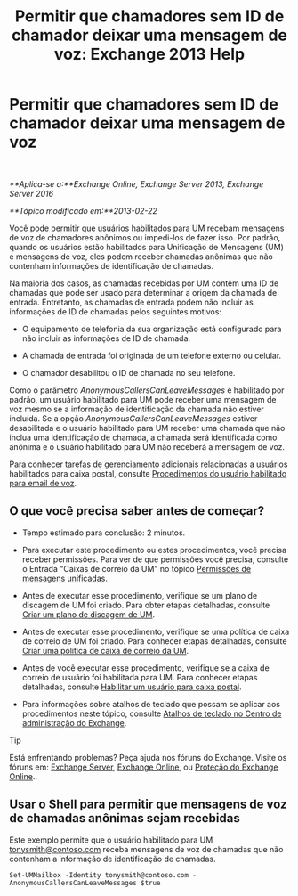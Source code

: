 ﻿---
title: 'Permitir que chamadores sem ID de chamador deixar uma mensagem de voz: Exchange 2013 Help'
TOCTitle: Permitir que chamadores sem ID de chamador deixar uma mensagem de voz
ms:assetid: 51367d98-e17c-4bcf-8b14-208bd1ac3af0
ms:mtpsurl: https://technet.microsoft.com/pt-br/library/Bb232040(v=EXCHG.150)
ms:contentKeyID: 50485577
ms.date: 05/22/2018
mtps_version: v=EXCHG.150
ms.translationtype: MT
---

# Permitir que chamadores sem ID de chamador deixar uma mensagem de voz

 

_**Aplica-se a:**Exchange Online, Exchange Server 2013, Exchange Server 2016_

_**Tópico modificado em:**2013-02-22_

Você pode permitir que usuários habilitados para UM recebam mensagens de voz de chamadores anônimos ou impedi-los de fazer isso. Por padrão, quando os usuários estão habilitados para Unificação de Mensagens (UM) e mensagens de voz, eles podem receber chamadas anônimas que não contenham informações de identificação de chamadas.

Na maioria dos casos, as chamadas recebidas por UM contêm uma ID de chamadas que pode ser usado para determinar a origem da chamada de entrada. Entretanto, as chamadas de entrada podem não incluir as informações de ID de chamadas pelos seguintes motivos:

  - O equipamento de telefonia da sua organização está configurado para não incluir as informações de ID de chamada.

  - A chamada de entrada foi originada de um telefone externo ou celular.

  - O chamador desabilitou o ID de chamada no seu telefone.

Como o parâmetro *AnonymousCallersCanLeaveMessages* é habilitado por padrão, um usuário habilitado para UM pode receber uma mensagem de voz mesmo se a informação de identificação da chamada não estiver incluída. Se a opção *AnonymousCallersCanLeaveMessages* estiver desabilitada e o usuário habilitado para UM receber uma chamada que não inclua uma identificação de chamada, a chamada será identificada como anônima e o usuário habilitado para UM não receberá a mensagem de voz.

Para conhecer tarefas de gerenciamento adicionais relacionadas a usuários habilitados para caixa postal, consulte [Procedimentos do usuário habilitado para email de voz](voice-mail-enabled-user-procedures-exchange-2013-help.md).

## O que você precisa saber antes de começar?

  - Tempo estimado para conclusão: 2 minutos.

  - Para executar este procedimento ou estes procedimentos, você precisa receber permissões. Para ver de que permissões você precisa, consulte o Entrada "Caixas de correio da UM" no tópico [Permissões de mensagens unificadas](unified-messaging-permissions-exchange-2013-help.md).

  - Antes de executar esse procedimento, verifique se um plano de discagem de UM foi criado. Para obter etapas detalhadas, consulte [Criar um plano de discagem de UM](create-a-um-dial-plan-exchange-2013-help.md).

  - Antes de executar esse procedimento, verifique se uma política de caixa de correio de UM foi criado. Para conhecer etapas detalhadas, consulte [Criar uma política de caixa de correio da UM](create-a-um-mailbox-policy-exchange-2013-help.md).

  - Antes de você executar esse procedimento, verifique se a caixa de correio de usuário foi habilitada para UM. Para conhecer etapas detalhadas, consulte [Habilitar um usuário para caixa postal](enable-a-user-for-voice-mail-exchange-2013-help.md).

  - Para informações sobre atalhos de teclado que possam se aplicar aos procedimentos neste tópico, consulte [Atalhos de teclado no Centro de administração do Exchange](keyboard-shortcuts-in-the-exchange-admin-center-exchange-online-protection-help.md).


> [!TIP]
> Está enfrentando problemas? Peça ajuda nos fóruns do Exchange. Visite os fóruns em: <A href="https://go.microsoft.com/fwlink/p/?linkid=60612">Exchange Server</A>, <A href="https://go.microsoft.com/fwlink/p/?linkid=267542">Exchange Online</A>, ou <A href="https://go.microsoft.com/fwlink/p/?linkid=285351">Proteção do Exchange Online</A>..



## Usar o Shell para permitir que mensagens de voz de chamadas anônimas sejam recebidas

Este exemplo permite que o usuário habilitado para UM tonysmith@contoso.com receba mensagens de voz de chamadas que não contenham a informação de identificação de chamadas.

    Set-UMMailbox -Identity tonysmith@contoso.com -AnonymousCallersCanLeaveMessages $true

